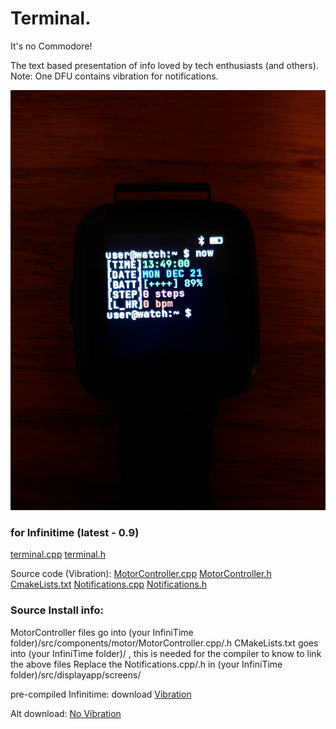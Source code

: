 # Terminal.
It's no Commodore!

The text based presentation of info loved by tech enthusiasts (and others).
Note: One DFU contains vibration for notifications.

![Terminal](https://raw.githubusercontent.com/ZephyrLabs/Watchfaces/gh-pages/docs/Terminal/Terminal.jpg "Terminal")

### for Infinitime (latest - 0.9)
[terminal.cpp](https://raw.githubusercontent.com/ZephyrLabs/Watchfaces/gh-pages/docs/Terminal/terminal.cpp)
[terminal.h](https://raw.githubusercontent.com/ZephyrLabs/Watchfaces/gh-pages/docs/Terminal/terminal.h)

Source code (Vibration): [MotorController.cpp](https://raw.githubusercontent.com/ZephyrLabs/Watchfaces/gh-pages/docs/Terminal/motor/MotorController.cpp)
[MotorController.h](https://raw.githubusercontent.com/ZephyrLabs/Watchfaces/gh-pages/docs/Terminal/motor/MotorController.h)
[CmakeLists.txt](https://raw.githubusercontent.com/ZephyrLabs/Watchfaces/gh-pages/docs/Terminal/CMakeLists.txt)
[Notifications.cpp](https://raw.githubusercontent.com/ZephyrLabs/Watchfaces/gh-pages/docs/Terminal/motor/Notifications.cpp)
[Notifications.h](https://raw.githubusercontent.com/ZephyrLabs/Watchfaces/gh-pages/docs/Terminal/motor/Notifications.h)

### Source Install info: 
MotorController files go into (your InfiniTime folder)/src/components/motor/MotorController.cpp/.h
CMakeLists.txt goes into (your InfiniTime folder)/ , this is needed for the compiler to know to link the above files
Replace the Notifications.cpp/.h in (your InfiniTime folder)/src/displayapp/screens/ 

pre-compiled Infinitime: download [Vibration](https://github.com/ZephyrLabs/Watchfaces/raw/gh-pages/docs/Terminal/pinetime-mcuboot-app-dfu(terminal).zip)

Alt download: [No Vibration](https://github.com/ZephyrLabs/Watchfaces/raw/gh-pages/docs/Terminal/pinetime-mcuboot-app-dfu(terminalNoV).zip)
